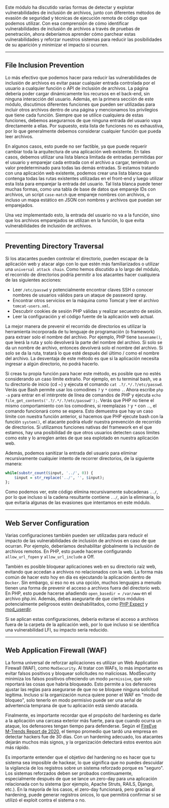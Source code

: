 Este módulo ha discutido varias formas de detectar y explotar vulnerabilidades de inclusión de archivos, junto con diferentes métodos de evasión de seguridad y técnicas de ejecución remota de código que podemos utilizar. Con esa comprensión de cómo identificar vulnerabilidades de inclusión de archivos a través de pruebas de penetración, ahora deberíamos aprender cómo parchear estas vulnerabilidades y reforzar nuestros sistemas para reducir las posibilidades de su aparición y minimizar el impacto si ocurren.

---

## File Inclusion Prevention

Lo más efectivo que podemos hacer para reducir las vulnerabilidades de inclusión de archivos es evitar pasar cualquier entrada controlada por el usuario a cualquier función o API de inclusión de archivos. La página debería poder cargar dinámicamente los recursos en el back-end, sin ninguna interacción del usuario. Además, en la primera sección de este módulo, discutimos diferentes funciones que pueden ser utilizadas para incluir otros archivos dentro de una página y mencionamos los privilegios que tiene cada función. Siempre que se utilice cualquiera de estas funciones, debemos asegurarnos de que ninguna entrada del usuario vaya directamente a ellas. Por supuesto, esta lista de funciones no es exhaustiva, por lo que generalmente debemos considerar cualquier función que pueda leer archivos.

En algunos casos, esto puede no ser factible, ya que puede requerir cambiar toda la arquitectura de una aplicación web existente. En tales casos, debemos utilizar una lista blanca limitada de entradas permitidas por el usuario y emparejar cada entrada con el archivo a cargar, teniendo un valor predeterminado para todas las demás entradas. Si estamos tratando con una aplicación web existente, podemos crear una lista blanca que contenga todas las rutas existentes utilizadas en el front-end y luego utilizar esta lista para emparejar la entrada del usuario. Tal lista blanca puede tener muchas formas, como una tabla de base de datos que empareje IDs con archivos, un script `case-match` que empareje nombres con archivos, o incluso un mapa estático en JSON con nombres y archivos que puedan ser emparejados.

Una vez implementado esto, la entrada del usuario no va a la función, sino que los archivos emparejados se utilizan en la función, lo que evita vulnerabilidades de inclusión de archivos.

---

## Preventing Directory Traversal

Si los atacantes pueden controlar el directorio, pueden escapar de la aplicación web y atacar algo con lo que estén más familiarizados o utilizar una `universal attack chain`. Como hemos discutido a lo largo del módulo, el recorrido de directorios podría permitir a los atacantes hacer cualquiera de las siguientes acciones:

- Leer `/etc/passwd` y potencialmente encontrar claves SSH o conocer nombres de usuarios válidos para un ataque de password spray.
- Encontrar otros servicios en la máquina como Tomcat y leer el archivo `tomcat-users.xml`.
- Descubrir cookies de sesión PHP válidas y realizar secuestro de sesión.
- Leer la configuración y el código fuente de la aplicación web actual.

La mejor manera de prevenir el recorrido de directorios es utilizar la herramienta incorporada de tu lenguaje de programación (o framework) para extraer solo el nombre del archivo. Por ejemplo, PHP tiene `basename()`, que leerá la ruta y solo devolverá la parte del nombre del archivo. Si solo se da un nombre de archivo, entonces devolverá solo el nombre del archivo. Si solo se da la ruta, tratará lo que esté después del último / como el nombre del archivo. La desventaja de este método es que si la aplicación necesita ingresar a algún directorio, no podrá hacerlo.

Si creas tu propia función para hacer este método, es posible que no estés considerando un caso límite extraño. Por ejemplo, en tu terminal bash, ve a tu directorio de inicio (cd ~) y ejecuta el comando `cat .?/.*/.?/etc/passwd`. Verás que Bash permite usar los comodines `?` y `*` como `.`. Ahora escribe `php -a` para entrar en el intérprete de línea de comandos de PHP y ejecuta `echo file_get_contents('.?/.*/.?/etc/passwd');`. Verás que PHP no tiene el mismo comportamiento con los comodines, si reemplazas `?` y `*` con `.`., el comando funcionará como se espera. Esto demuestra que hay un caso límite con nuestra función anterior, si hacemos que PHP ejecute bash con la función `system()`, el atacante podría eludir nuestra prevención de recorrido de directorios. Si utilizamos funciones nativas del framework en el que estamos, hay una posibilidad de que otros usuarios detecten casos límites como este y lo arreglen antes de que sea explotado en nuestra aplicación web.

Además, podemos sanitizar la entrada del usuario para eliminar recursivamente cualquier intento de recorrer directorios, de la siguiente manera:

```r
while(substr_count($input, '../', 0)) {
    $input = str_replace('../', '', $input);
};
```

Como podemos ver, este código elimina recursivamente subcadenas `../`, por lo que incluso si la cadena resultante contiene `../`, aún la eliminaría, lo que evitaría algunas de las evasiones que intentamos en este módulo.

---

## Web Server Configuration

Varias configuraciones también pueden ser utilizadas para reducir el impacto de las vulnerabilidades de inclusión de archivos en caso de que ocurran. Por ejemplo, deberíamos deshabilitar globalmente la inclusión de archivos remotos. En PHP, esto puede hacerse configurando `allow_url_fopen` y `allow_url_include` a Off.

También es posible bloquear aplicaciones web en su directorio raíz web, evitando que accedan a archivos no relacionados con la web. La forma más común de hacer esto hoy en día es ejecutando la aplicación dentro de `Docker`. Sin embargo, si eso no es una opción, muchos lenguajes a menudo tienen una forma de prevenir el acceso a archivos fuera del directorio web. En PHP, esto puede hacerse añadiendo `open_basedir = /var/www` en el archivo php.ini. Además, debes asegurarte de que ciertos módulos potencialmente peligrosos estén deshabilitados, como [PHP Expect](https://www.php.net/manual/en/wrappers.expect.php) y [mod_userdir](https://httpd.apache.org/docs/2.4/mod/mod_userdir.html).

Si se aplican estas configuraciones, debería evitarse el acceso a archivos fuera de la carpeta de la aplicación web, por lo que incluso si se identifica una vulnerabilidad LFI, su impacto sería reducido.

---

## Web Application Firewall (WAF)

La forma universal de reforzar aplicaciones es utilizar un Web Application Firewall (WAF), como `ModSecurity`. Al tratar con WAFs, lo más importante es evitar falsos positivos y bloquear solicitudes no maliciosas. ModSecurity minimiza los falsos positivos ofreciendo un modo `permissive`, que solo reportará las cosas que habría bloqueado. Esto permite a los defensores ajustar las reglas para asegurarse de que no se bloquee ninguna solicitud legítima. Incluso si la organización nunca quiere poner el WAF en "modo de bloqueo", solo tenerlo en modo permisivo puede ser una señal de advertencia temprana de que tu aplicación está siendo atacada.

Finalmente, es importante recordar que el propósito del hardening es darle a la aplicación una carcasa exterior más fuerte, para que cuando ocurra un ataque, los defensores tengan tiempo para defenderse. Según el [FireEye M-Trends Report de 2020](https://content.fireeye.com/m-trends/rpt-m-trends-2020), el tiempo promedio que tardó una empresa en detectar hackers fue de 30 días. Con un hardening adecuado, los atacantes dejarán muchos más signos, y la organización detectará estos eventos aún más rápido.

Es importante entender que el objetivo del hardening no es hacer que tu sistema sea imposible de hackear, lo que significa que no puedes descuidar la vigilancia de los registros sobre un sistema reforzado porque es "seguro". Los sistemas reforzados deben ser probados continuamente, especialmente después de que se lance un zero-day para una aplicación relacionada con tu sistema (por ejemplo, Apache Struts, RAILS, Django, etc.). En la mayoría de los casos, el zero-day funcionará, pero gracias al hardening, puede generar registros únicos, lo que permitirá confirmar si se utilizó el exploit contra el sistema o no.
